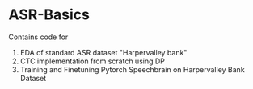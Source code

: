 # ASR-Basics
 Contains code for
 1. EDA of standard ASR dataset "Harpervalley bank"
 2. CTC implementation from scratch using DP
 3. Training and Finetuning Pytorch Speechbrain on Harpervalley Bank Dataset
